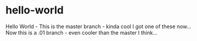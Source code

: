 # hello-world
Hello World - This is the master branch - kinda cool I got one of these now...
Now this is a .01 branch - even cooler than the master I think...
